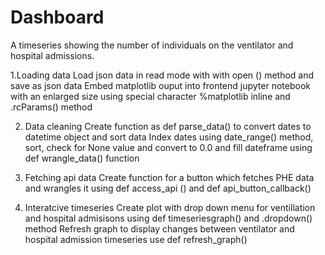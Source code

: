 # Dashboard
A timeseries showing the number of individuals on the ventilator and hospital admissions. 


1.Loading data
Load json data in read mode with with open () method and save as json data 
Embed matplotlib ouput into frontend jupyter notebook with an enlarged size using special character %matplotlib inline and .rcParams() method


2. Data cleaning
Create function as def parse_data() to convert dates to datetime object and sort data
Index dates using date_range() method, sort, check for None value and convert to 0.0 and fill dateframe using def wrangle_data() function


5. Fetching api data 
Create function for a button which fetches PHE data and wrangles it using def access_api () and def api_button_callback()


6. Interatcive timeseries
Create plot with  drop down menu for ventillation and hospital admisisons using def timeseriesgraph() and .dropdown() method
Refresh graph to display changes between ventilator and hospital admission timeseries use def refresh_graph()
